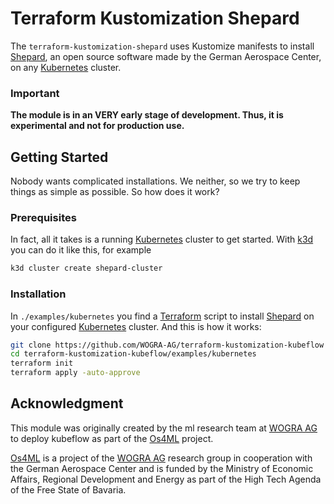 # Terraform Kustomization Shepard

The `terraform-kustomization-shepard` uses Kustomize manifests
to install [Shepard][], an open source software made by the German Aerospace 
Center, on any [Kubernetes][] cluster.

### Important
**The module is in an VERY early stage of development. Thus, it is 
experimental and not for production use.**

## Getting Started
Nobody wants complicated installations. We neither, so we try to keep 
things as simple as possible. So how does it work?

### Prerequisites
In fact, all it takes is a running [Kubernetes][] cluster to get started.
With [k3d][] you can do it like this, for example

```sh
k3d cluster create shepard-cluster
```

### Installation
In `./examples/kubernetes` you find a [Terraform][] script to install 
[Shepard][] on your configured [Kubernetes][] cluster. And this is how it 
works:

```sh
git clone https://github.com/WOGRA-AG/terraform-kustomization-kubeflow
cd terraform-kustomization-kubeflow/examples/kubernetes
terraform init
terraform apply -auto-approve
```

## 	Acknowledgment
This module was originally created by the ml research team at [WOGRA AG][] 
to deploy kubeflow as part of the [Os4ML][] project.

[Os4ML][] is a project of the [WOGRA AG][] research group in cooperation 
with the German Aerospace Center and is funded by the Ministry of Economic 
Affairs, Regional Development and Energy as part of the High Tech Agenda 
of the Free State of Bavaria.

[Terraform]: https://terraform.io/
[Kubernetes]: https://kubernetes.io/
[Shepard]: https://gitlab.com/dlr-shepard
[k3d]: https://k3d.io
[WOGRA AG]: https://www.wogra.com/
[Os4ML]: https://github.com/WOGRA-AG/Os4ML
[docs]: https://wogra-ag.github.io/os4ml-docs/